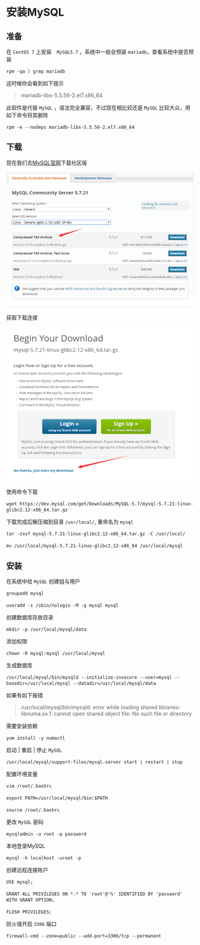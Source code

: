 # 安装MySQL

## 准备
在 `CentOS 7` 上安装　`MySQL5.7` ，系统中一般会预装 `mariadb`，查看系统中是否预装
```
rpm -qa | grep mariadb
```
这时候你会看到如下提示
> mariadb-libs-5.5.56-2.el7.x86_64

此软件是代替 `MySQL` ，语法完全兼容，不过现在相比较还是 `MySQL` 比较大众，用如下命令将其删除
```
rpm -e --nodeps mariadb-libs-5.5.56-2.el7.x86_64
```

## 下载
现在我们去[MySQL官网](https://dev.mysql.com/downloads/mysql/)下载社区版

![下载选项](MySQL-Download-0.png)

获取下载连接

![下载选项](MySQL-Download-1.png)

使用命令下载
```
wget https://dev.mysql.com/get/Downloads/MySQL-5.7/mysql-5.7.21-linux-glibc2.12-x86_64.tar.gz
```
下载完成后解压缩到目录 `/usr/local/`, 重命名为 `mysql`
```
tar -zxvf mysql-5.7.21-linux-glibc2.12-x86_64.tar.gz -C /usr/local/

mv /usr/local/mysql-5.7.21-linux-glibc2.12-x86_64 /usr/local/mysql
```
## 安装
在系统中给 `MySQL` 创建组与用户
```
groupadd mysql

useradd -s /sbin/nologin -M -g mysql mysql
```
创建数据库存放目录
```
mkdir -p /usr/local/mysql/data
```
添加权限
```
chown -R mysql:mysql /usr/local/mysql
```
生成数据库
```
/usr/local/mysql/bin/mysqld --initialize-insecure --user=mysql --basedir=/usr/local/mysql --datadir=/usr/local/mysql/data
```

如果有如下报错
> /usr/local/mysql/bin/mysqld: error while loading shared libraries: libnuma.so.1: cannot open shared object file: No such file or directory  

需要安装依赖
```
yum install -y numactl
```
启动 | 重启 | 停止 `MySQL`
```
/usr/local/mysql/support-files/mysql.server start | restart | stop
```
配置环境变量
```
vim /root/.bashrc

export PATH=/usr/local/mysql/bin:$PATH

source /root/.bashrc
```
更改 `MySQL` 密码
```
mysqladmin -u root -p password
```
本地登录MySQL
```
mysql -h localhost -uroot -p
```
创建远程连接账户
```
USE mysql;

GRANT ALL PRIVILEGES ON *.* TO 'root'@'%' IDENTIFIED BY 'password' WITH GRANT OPTION;

FLUSH PRIVILEGES;
```
防火墙开启 `3306` 端口
```
firewall-cmd --zone=public --add-port=3306/tcp --permanent
```